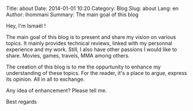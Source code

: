 Title: about
Date: 2014-01-01 10:20
Category: Blog
Slug: about
Lang: en
Author: ihommani
Summary: The main goal of this blog


Hey, I'm Ismaël !

The main goal of this blog is to present and share my vision on various topics.
It mainly provides technical reviews, linked with my personnal experience and my work.
Still, I also have other passions I would like to share.
Movies, games, travels, MMA among others.

The creation of this blog is to me the oppurtunity to enhance my understanding of these topics.
For the reader, it's a place to argue, express its opinion. All in all to exchange. 

Any idea of enhancement? Please tell me. 

Best regards



